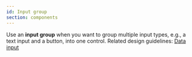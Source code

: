 ```yaml
---
id: Input group
section: components
---
```

Use an **input group** when you want to group multiple input types, e.g., a text input and a button, into one control. Related design guidelines: [Data input](/design-guidelines/usage-and-behavior/data-input)
